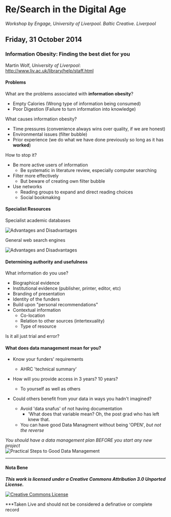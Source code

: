 # Re/Search in the Digital Age #
*Workshop by Engage, University of Liverpool. Baltic Creative. Liverpool*

## Friday, 31 October 2014 ##


### Information Obesity: Finding the best diet for you ###
Martin Wolf, *University of Liverpool*: <http://www.liv.ac.uk/library/help/staff.html>

#### Problems ####

What are the problems associated with **information obesity**?
+ Empty Calories (Wrong type of information being consumed)
+ Poor Digestion (Failure to turn information into knowledge)

What causes information obesity?
+ Time pressures (convenience always wins over quality, if we are honest)
+ Environmental issues (filter bubble)
+ Prior experience (we do what we have done previously so long as it has **worked**)

How to stop it?
+ Be more active users of information 
  + Be systematic in literature review, especially computer searching
+ Filter more effectively
  + But beware of creating own filter bubble
+ Use networks
  + Reading groups to expand and direct reading choices
  + Social bookmaking

#### Specialist Resources ####

Specialist academic databases    

![Advantages and Disadvantages](https://pbs.twimg.com/media/B1RnLO2IUAA9S3N.jpg)

General web search engines    

![Advantages and Disadvantages](https://pbs.twimg.com/media/B1RnVYuIYAA2y_2.jpg)

#### Determining authority and usefulness ####

What information do you use?
+ Biographical evidence
+ Institutional evidence (publisher, printer, editor, etc)
+ Branding of presentation
+ Identity of the funders
+ Build upon "personal recommendations"
+ Contextual information
  + Co-location
  + Relation to other sources (intertexuality)
  + Type of resource
  
Is it all just trial and error?

#### What does data management mean for you? ####

+ Know your funders' requirements
  + AHRC 'technical summary'
  
+ How will you provide access in 3 years? 10 years? 
  + To yourself as well as others
  
+ Could others benefit from your data in ways you hadn't imagined?
  + Avoid 'data snafus' of not having documentation 
    + 'What does that variable mean? Oh, the post grad who has left knew that.
  + You can have good Data Managment without being 'OPEN', *but not the reverse*

*You should have a data management plan BEFORE you start any new project*  
![Practical Steps to Good Data Management](https://pbs.twimg.com/media/B1Ru06LIMAEIikR.jpg)

____
#### Nota Bene

***This work is licensed under a Creative Commons Attribution 3.0 Unported License.***

<a rel="license" href="http://creativecommons.org/licenses/by/3.0/"><img alt="Creative Commons License" style="border-width:0" src="http://i.creativecommons.org/l/by/3.0/88x31.png" /></a>

***Taken Live and should not be considered a definative or complete record
